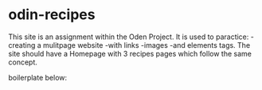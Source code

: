 # odin-recipes
This site is an assignment within the Oden Project.  It is used to paractice:
-creating a mulitpage website
-with links
-images
-and elements tags.
The site should have a Homepage with 3 recipes pages which follow the same concept.

boilerplate below:
<!DOCTYPE html>
<html lang="en">
  <head>
    <title>My First Webpage</title>
    <meta charset="UTF-8">
  </head>

  <body>
  </body>
</html>